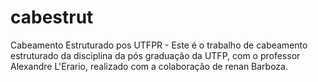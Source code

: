# cabestrut
Cabeamento Estruturado pos UTFPR - 
Este é o trabalho de cabeamento estruturado da disciplina da pós graduação da UTFP, com o professor Alexandre L'Erario, realizado com a colaboração de renan Barboza.
